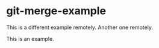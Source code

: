 # git-merge-example
This is a different example remotely.
Another one remotely.


This is an example.